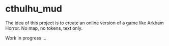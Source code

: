 # cthulhu_mud

The idea of this project is to create an online version of a game like Arkham Horror. No map, no tokens, text only.
 
Work in progress ...